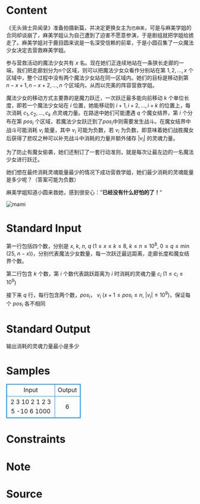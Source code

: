 
# Content

《无头骑士异闻录》准备拍摄新篇，并决定更换女主为`巴麻美`，可是与麻美学姐的合同却谈崩了，麻美学姐认为自己遭到了迫害不愿意参演，于是剧组就把学姐给掳走了。麻美学姐对于鹿目圆来说是一名深受信赖的前辈，于是小圆召集了一众魔法少女决定去营救麻美学姐。

参与营救活动的魔法少女共有 $x$ 名。现在她们正连续地站在一条狭长走廊的一端，我们把走廊划分为n个区域，则可以把魔法少女众看作分别站在第 $1, 2,...,x$ 个区域中，整个过程中没有两个魔法少女站在同一区域内。她们的目标是移动到第 $n-x+1, n-x+2,...,n$ 个区域内，从而以完美的阵容营救学姐。

魔法少女的移动方式主要靠的是魔力跃迁，一次跃迁最多能向前移动 $k$ 个单位长度，即若一个魔法少女站在 $i$ 位置，她能移动到 $i+1,i+2,...,i+k$ 的位置上，每次消耗 $c_1,c_2,...,c_k$ 点灵魂力量。在路途中她们可能遭遇 $q$ 个魔女结界，第 $i$ 个分布在第 $pos_i$ 个区域，若魔法少女跃迁到了$pos_i$中则需要发生战斗。在魔女结界中战斗可能消耗 $v_i$ 能量，其中 $v_i$ 可能为负数，若 $v_i$ 为负数，即意味着她们战胜魔女后获得了悲叹之种可以补充战斗中消耗的力量并额外储存 $|v_i|$ 的灵魂力量。

为了防止有魔女偷袭，她们还制订了一套行动准则，就是每次让最左边的一名魔法少女进行跃迁。

她们想在最终消耗灵魂能量最少的情况下成功营救学姐，她们最少消耗的灵魂能量是多少呢？（答案可能为负数）



麻美学姐知道小圆来救她，感到很安心：”**已经没有什么好怕的了！**“

![mami](/source/lutece/yi-jing-mei-you-shi-yao-hao-pa-de-liao/img/aHR0cHM6Ly9hZTAxLmFsaWNkbi5jb20va2YvSDA2MThiYTliYjgwZTQ3OGQ4YWQyOWEwMmEzMTgzYTdjNC5qcGc=.jpg)

# Standard Input

第一行包括四个数，分别是 $x, ~k, ~n,~q$   ($1 \leq x \leq k \leq 8, ~k \leq n \leq 10^8, ~0\leq q \leq \min(25, ~n-x)$)，分别代表魔法少女数量，每一次跃迁最远距离，走廊长度和魔女结界个数。

第二行包含 $k$ 个数，第 $i$ 个数代表跳跃距离为 $i$ 时消耗的灵魂力量 $c_i$ ($1 \leq c_i \leq 10^9$)

接下来 $q$ 行，每行包含两个数，$pos_i，~v_i$  ($x+1\leq pos_i \leq n,~|v_i| \leq 10^9$)，保证每个 $pos_i$ 各不相同

# Standard Output

输出消耗的灵魂力量最小是多少

# Samples

<style>
        table,table tr th, table tr td { border:1px solid #0094ff; }
        table { width: 200px; min-height: 25px; line-height: 25px; text-align: center; border-collapse: collapse;}   
    </style>
<table>
	<tr>
		<td>Input</td>
		<td>Output</td>
	</tr>
<tr><td>2 3 10 2
1 2 3
5 -10
6 1000
</td><td>6
</td></tr></table>


# Constraints



# Note



# Source


